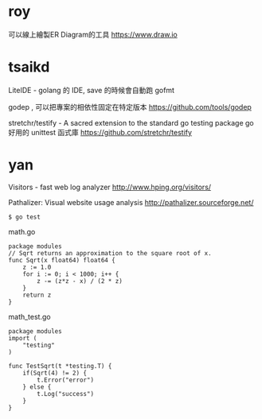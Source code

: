 # roy

可以線上繪製ER Diagram的工具
<https://www.draw.io>  

# tsaikd

LiteIDE - golang 的 IDE, save 的時候會自動跑 gofmt

godep , 可以把專案的相依性固定在特定版本
<https://github.com/tools/godep>  

stretchr/testify - A sacred extension to the standard go testing package
go 好用的 unittest 函式庫
<https://github.com/stretchr/testify>  

# yan

Visitors - fast web log analyzer
<http://www.hping.org/visitors/>  

Pathalizer: Visual website usage analysis
<http://pathalizer.sourceforge.net/>  


    $ go test

 
math.go

    package modules                                                                                                  
    // Sqrt returns an approximation to the square root of x.
    func Sqrt(x float64) float64 {
        z := 1.0 
        for i := 0; i < 1000; i++ {
            z -= (z*z - x) / (2 * z)
        }   
        return z
    }


math_test.go

    package modules                                                                                                  
    import (
        "testing"
    )   
        
    func TestSqrt(t *testing.T) { 
        if(Sqrt(4) != 2) {
            t.Error("error")
        } else {
            t.Log("success")
        }
    }
